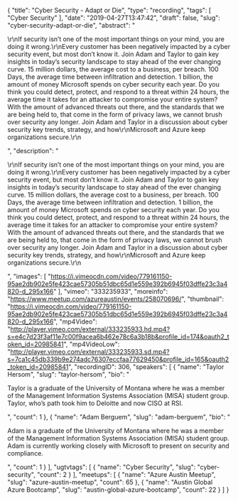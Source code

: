 {
  "title": "Cyber Security - Adapt or Die",
  "type": "recording",
  "tags": [
    "Cyber Security"
  ],
  "date": "2019-04-27T13:47:42",
  "draft": false,
  "slug": "cyber-security-adapt-or-die",
  "abstract": "<p>\r\nIf security isn’t one of the most important things on your mind, you are doing it wrong.\r\nEvery customer has been negatively impacted by a cyber security event, but most don’t know it. Join Adam and Taylor to gain key insights in today’s security landscape to stay ahead of the ever changing curve. 15 million dollars, the average cost to a business, per breach. 100 Days, the average time between infiltration and detection. 1 billion, the amount of money Microsoft spends on cyber security each year. Do you think you could detect, protect, and respond to a threat within 24 hours, the average time it takes for an attacker to compromise your entire system? With the amount of advanced threats out there, and the standards that we are being held to, that come in the form of privacy laws, we cannot brush over security any longer. Join Adam and Taylor in a discussion about cyber security key trends, strategy, and how\r\nMicrosoft and Azure keep organizations secure.\r\n</p>",
  "description": "<p>\r\nIf security isn’t one of the most important things on your mind, you are doing it wrong.\r\nEvery customer has been negatively impacted by a cyber security event, but most don’t know it. Join Adam and Taylor to gain key insights in today’s security landscape to stay ahead of the ever changing curve. 15 million dollars, the average cost to a business, per breach. 100 Days, the average time between infiltration and detection. 1 billion, the amount of money Microsoft spends on cyber security each year. Do you think you could detect, protect, and respond to a threat within 24 hours, the average time it takes for an attacker to compromise your entire system? With the amount of advanced threats out there, and the standards that we are being held to, that come in the form of privacy laws, we cannot brush over security any longer. Join Adam and Taylor in a discussion about cyber security key trends, strategy, and how\r\nMicrosoft and Azure keep organizations secure.\r\n</p>",
  "images": [
    "https://i.vimeocdn.com/video/779161150-95ae2db902e5fe423cae57305b51dbc65d1e559e392b6945f03dffe23c3a4820-d_295x166"
  ],
  "vimeo": "333235933",
  "moreinfo": "https://www.meetup.com/azureaustin/events/258070696/",
  "thumbnail": "https://i.vimeocdn.com/video/779161150-95ae2db902e5fe423cae57305b51dbc65d1e559e392b6945f03dffe23c3a4820-d_295x166",
  "mp4Video": "http://player.vimeo.com/external/333235933.hd.mp4?s=e4c7d23f3af11e7c00f9acea6b462e78c6a3b18b&profile_id=174&oauth2_token_id=20985841",
  "mp4VideoLow": "http://player.vimeo.com/external/333235933.sd.mp4?s=7ca1c45db339b9e274adc76307eccfaa77629450&profile_id=165&oauth2_token_id=20985841",
  "recordingID": 306,
  "speakers": [
    {
      "name": "Taylor Hersom",
      "slug": "taylor-hersom",
      "bio": "<p>Taylor is a graduate of the University of Montana where he was a member of the Management Information Systems Association (MISA) student group. Taylor, who’s path took him to Deloitte and now CISO at RSI.</p>",
      "count": 1
    },
    {
      "name": "Adam Berguem",
      "slug": "adam-berguem",
      "bio": "<p>Adam is a graduate of the University of Montana where he was a member of the Management Information Systems Association (MISA) student group. Adam is currently working closely with Microsoft to present on security and compliance.</p>",
      "count": 1
    }
  ],
  "ugtvtags": [
    {
      "name": "Cyber Security",
      "slug": "cyber-security",
      "count": 2
    }
  ],
  "meetups": [
    {
      "name": "Azure Austin Meetup",
      "slug": "azure-austin-meetup",
      "count": 65
    },
    {
      "name": "Austin Global Azure Bootcamp",
      "slug": "austin-global-azure-bootcamp",
      "count": 22
    }
  ]
}